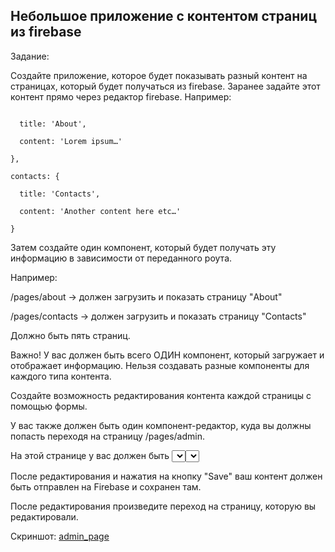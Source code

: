 ## Небольшое приложение с контентом страниц из firebase
Задание:

Создайте приложение, которое будет показывать разный контент на страницах, который будет получаться из firebase. Заранее задайте этот контент прямо через редактор firebase. Например:

```about: {

  title: 'About',

  content: 'Lorem ipsum…'

},

contacts: {

  title: 'Contacts',

  content: 'Another content here etc…'

}
```



Затем создайте один компонент, который будет получать эту информацию в зависимости от переданного роута.



Например:

/pages/about -> должен загрузить и показать страницу "About"

/pages/contacts -> должен загрузить и показать страницу "Contacts"

Должно быть пять страниц.

Важно! У вас должен быть всего ОДИН компонент, который загружает и отображает информацию. Нельзя создавать разные компоненты для каждого типа контента.

Создайте возможность редактирования контента каждой страницы с помощью формы.

У вас также должен быть один компонент-редактор, куда вы должны попасть переходя на страницу /pages/admin. 

На этой странице у вас должен быть <select> с выбором страницы. При выборе страницы в <select>, контент должен быть загружен и подставлен в форму редактирования. 

После редактирования и нажатия на кнопку "Save" ваш контент должен быть отправлен на Firebase и сохранен там.

После редактирования произведите переход на страницу, которую вы редактировали.


Скриншот:
[admin_page](https://prnt.sc/e2NSiz__biph)
